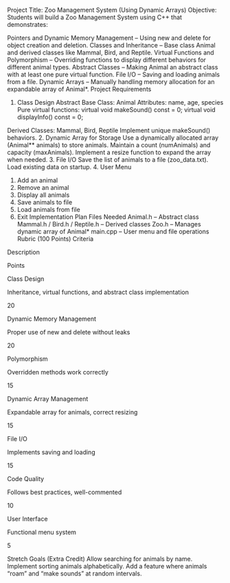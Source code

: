 Project Title: Zoo Management System (Using Dynamic Arrays)
Objective:
Students will build a Zoo Management System using C++ that demonstrates:

Pointers and Dynamic Memory Management – Using new and delete for object creation and deletion.
Classes and Inheritance – Base class Animal and derived classes like Mammal, Bird, and Reptile.
Virtual Functions and Polymorphism – Overriding functions to display different behaviors for different animal types.
Abstract Classes – Making Animal an abstract class with at least one pure virtual function.
File I/O – Saving and loading animals from a file.
Dynamic Arrays – Manually handling memory allocation for an expandable array of Animal*.
Project Requirements
1. Class Design
Abstract Base Class: Animal
Attributes: name, age, species
Pure virtual functions:
virtual void makeSound() const = 0;
virtual void displayInfo() const = 0;
 
Derived Classes: Mammal, Bird, Reptile
Implement unique makeSound() behaviors.
2. Dynamic Array for Storage
Use a dynamically allocated array (Animal** animals) to store animals.
Maintain a count (numAnimals) and capacity (maxAnimals).
Implement a resize function to expand the array when needed.
3. File I/O
Save the list of animals to a file (zoo_data.txt).
Load existing data on startup.
4. User Menu
1. Add an animal
2. Remove an animal
3. Display all animals
4. Save animals to file
5. Load animals from file
6. Exit
Implementation Plan
Files Needed
Animal.h – Abstract class
Mammal.h / Bird.h / Reptile.h – Derived classes
Zoo.h – Manages dynamic array of Animal*
main.cpp – User menu and file operations
Rubric (100 Points)
Criteria

Description

Points

Class Design

Inheritance, virtual functions, and abstract class implementation

20

Dynamic Memory Management

Proper use of new and delete without leaks

20

Polymorphism

Overridden methods work correctly

15

Dynamic Array Management

Expandable array for animals, correct resizing

15

File I/O

Implements saving and loading

15

Code Quality

Follows best practices, well-commented

10

User Interface

Functional menu system

5

Stretch Goals (Extra Credit)
Allow searching for animals by name.
Implement sorting animals alphabetically.
Add a feature where animals “roam” and “make sounds” at random intervals.